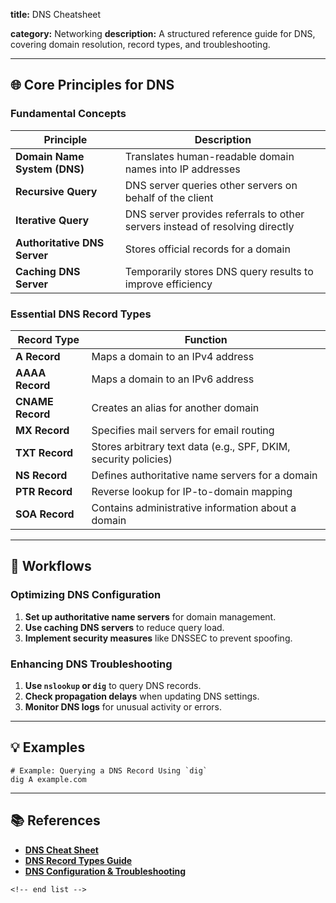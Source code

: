 **title:** DNS Cheatsheet

**category:** Networking
**description:** A structured reference guide for DNS, covering domain resolution, record types, and troubleshooting.

---

## 🌐 **Core Principles for DNS**

### **Fundamental Concepts**

| Principle                          | Description                                                                  |
| ---------------------------------- | ---------------------------------------------------------------------------- |
| **Domain Name System (DNS)** | Translates human-readable domain names into IP addresses                     |
| **Recursive Query**          | DNS server queries other servers on behalf of the client                     |
| **Iterative Query**          | DNS server provides referrals to other servers instead of resolving directly |
| **Authoritative DNS Server** | Stores official records for a domain                                         |
| **Caching DNS Server**       | Temporarily stores DNS query results to improve efficiency                   |

### **Essential DNS Record Types**

| Record Type            | Function                                                        |
| ---------------------- | --------------------------------------------------------------- |
| **A Record**     | Maps a domain to an IPv4 address                                |
| **AAAA Record**  | Maps a domain to an IPv6 address                                |
| **CNAME Record** | Creates an alias for another domain                             |
| **MX Record**    | Specifies mail servers for email routing                        |
| **TXT Record**   | Stores arbitrary text data (e.g., SPF, DKIM, security policies) |
| **NS Record**    | Defines authoritative name servers for a domain                 |
| **PTR Record**   | Reverse lookup for IP-to-domain mapping                         |
| **SOA Record**   | Contains administrative information about a domain              |

---

## 🔄 **Workflows**

### **Optimizing DNS Configuration**

1. **Set up authoritative name servers** for domain management.
2. **Use caching DNS servers** to reduce query load.
3. **Implement security measures** like DNSSEC to prevent spoofing.

### **Enhancing DNS Troubleshooting**

1. **Use `nslookup` or `dig`** to query DNS records.
2. **Check propagation delays** when updating DNS settings.
3. **Monitor DNS logs** for unusual activity or errors.

---

## 💡 **Examples**

```plaintext
# Example: Querying a DNS Record Using `dig`
dig A example.com  
```

---

## 📚 **References**

- **[DNS Cheat Sheet](https://networkwalks.com/wp-content/uploads/2020/03/DNS-part-1-notes-cheatsheet-network-walks.pdf)**
- **[DNS Record Types Guide](https://cheatography.com/janek/cheat-sheets/dns/)**
- **[DNS Configuration &amp; Troubleshooting](https://chrisachard.com/cheatsheets/dns-cheatsheet.pdf)**

```
<!-- end list -->
```
